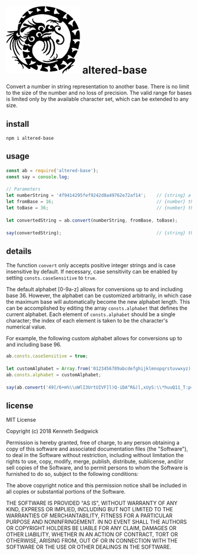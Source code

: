 # <img src="./logo.png" width="200" /> altered-base

Convert a number in string representation to another base.  There is no limit to the size of the number and no loss of precision.  The valid range for bases is limited only by the available character set, which can be extended to any size.

## install

```
npm i altered-base
```

## usage

```javascript
const ab = require('altered-base');
const say = console.log;

// Parameters
let numberString = '4f9414295fef9242d8a49762e72af14';    // {string} a positive integer in any base
let fromBase = 16;                                       // {number} the current base of the integer string
let toBase = 36;                                         // {number} the base to which the string will be converted

let convertedString = ab.convert(numberString, fromBase, toBase);

say(convertedString);                                    // {string} the integer expressed in the requested base
```

## details

The function `convert` only accepts positive integer strings and is case insensitive by default.  If necessary, case sensitivity can be enabled by setting `consts.caseSensitive` to `true`.

The default alphabet [0-9a-z] allows for conversions up to and including base 36.  However, the alphabet can be customized arbitrarily, in which case the maximum base will automatically become the new alphabet length.  This can be accomplished by editing the array `consts.alphabet` that defines the current alphabet.  Each element of `consts.alphabet` should be a single character; the index of each element is taken to be the character's numerical value.

For example, the following custom alphabet allows for conversions up to and including base 96.

```javascript
ab.consts.caseSensitive = true;

let customAlphabet = Array.from('0123456789abcdefghijklmnopqrstuvwxyz)!@#$%^&*(ABCDEFGHIJKLMNOPQRSTUVWXYZ-=[]\\;\',./_+{}|:"<>?`~ \n');
ab.consts.alphabet = customAlphabet;

say(ab.convert('49[/6+m%\\oWlI3UrtUIVF]l)Q-iDA^R&)l,xUyS:\\*huuQ11_T:p+MlsS`Hsu.0`87?3.,*ig1\'V<`En', 94, customAlphabet.length));
```



## license

MIT License

Copyright (c) 2018 Kenneth Sedgwick

Permission is hereby granted, free of charge, to any person obtaining a copy
of this software and associated documentation files (the "Software"), to deal
in the Software without restriction, including without limitation the rights
to use, copy, modify, merge, publish, distribute, sublicense, and/or sell
copies of the Software, and to permit persons to whom the Software is
furnished to do so, subject to the following conditions:

The above copyright notice and this permission notice shall be included in all
copies or substantial portions of the Software.

THE SOFTWARE IS PROVIDED "AS IS", WITHOUT WARRANTY OF ANY KIND, EXPRESS OR
IMPLIED, INCLUDING BUT NOT LIMITED TO THE WARRANTIES OF MERCHANTABILITY,
FITNESS FOR A PARTICULAR PURPOSE AND NONINFRINGEMENT. IN NO EVENT SHALL THE
AUTHORS OR COPYRIGHT HOLDERS BE LIABLE FOR ANY CLAIM, DAMAGES OR OTHER
LIABILITY, WHETHER IN AN ACTION OF CONTRACT, TORT OR OTHERWISE, ARISING FROM,
OUT OF OR IN CONNECTION WITH THE SOFTWARE OR THE USE OR OTHER DEALINGS IN THE
SOFTWARE. 